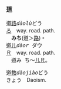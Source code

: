 ### <span lang=zh-tw>道</span>
道[路]()<samp>*dàolù*</samp><kbd>どう<br>[ろ]()</kbd>　way.&nbsp;road.&nbsp;path.   
　<ruby>**みち**(道＞[路]())。</ruby>   
道[儿]()<samp>*dàor* </samp><kbd>ダウ<br>[Ｒ]()</kbd>　way.&nbsp;road.&nbsp;path.   
　<ruby>道<kbd>み<br>ち</kbd>～[儿]()<kbd>[Ｒ]()</kbd>。</ruby>   

道[教]()<samp>*dàojiào*</samp><kbd>どう<br>きょう</kbd>　Daoism.
